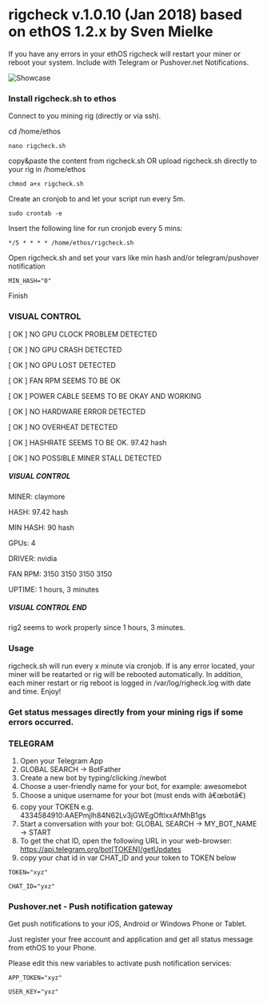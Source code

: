 # rigcheck v.1.0.10 (Jan 2018) based on ethOS 1.2.x by Sven Mielke #
  
If you have any errors in your ethOS rigcheck will restart your miner or reboot your system.
Include with Telegram or Pushover.net Notifications. 

![Showcase](https://i.imgur.com/UIWksVN.jpg)


### Install rigcheck.sh to ethos ###

Connect to you mining rig (directly or via ssh).
 
cd /home/ethos

```nano rigcheck.sh```

copy&paste the content from rigcheck.sh OR upload rigcheck.sh directly to your rig in /home/ethos

```chmod a+x rigcheck.sh```

Create an cronjob to and let your script run every 5m.

```sudo crontab -e```

Insert the following line for run cronjob every 5 mins:

```*/5 * * * * /home/ethos/rigcheck.sh```

Open rigcheck.sh and set your vars like min hash and/or telegram/pushover notification

```MIN_HASH="0"```

Finish


### VISUAL CONTROL ###
 
[ OK ] NO GPU CLOCK PROBLEM DETECTED

[ OK ] NO GPU CRASH DETECTED

[ OK ] NO GPU LOST DETECTED

[ OK ] FAN RPM SEEMS TO BE OK 

[ OK ] POWER CABLE SEEMS TO BE OKAY AND WORKING

[ OK ] NO HARDWARE ERROR DETECTED

[ OK ] NO OVERHEAT DETECTED

[ OK ] HASHRATE SEEMS TO BE OK. 97.42 hash

[ OK ] NO POSSIBLE MINER STALL DETECTED

##### VISUAL CONTROL #####
MINER: claymore

HASH: 97.42 hash

MIN HASH: 90 hash

GPUs: 4

DRIVER: nvidia

FAN RPM: 3150 3150 3150 3150

UPTIME: 1 hours, 3 minutes

##### VISUAL CONTROL END #####

rig2 seems to work properly since 1 hours, 3 minutes.




### Usage ###

rigcheck.sh will run every x minute via cronjob. If is any error located, your miner will be reatarted or rig will be 
rebooted automatically. 
In addition, each miner restart or rig reboot is logged in /var/log/righeck.log with date and time.
Enjoy!
  

### Get status messages directly from your mining rigs if some errors occurred. ###

### TELEGRAM ###
1. Open your Telegram App
2. GLOBAL SEARCH -> BotFather
3. Create a new bot by typing/clicking /newbot
4. Choose a user-friendly name for your bot, for example: awesomebot
5. Choose a unique username for your bot (must ends with â€œbotâ€)
6. copy your TOKEN e.g. 4334584910:AAEPmjlh84N62Lv3jGWEgOftlxxAfMhB1gs
7. Start a conversation with your bot: GLOBAL SEARCH -> MY_BOT_NAME -> START
8. To get the chat ID, open the following URL in your web-browser: https://api.telegram.org/bot[TOKEN]/getUpdates
9. copy your chat id in var CHAT_ID and your token to TOKEN below

``` TOKEN="xyz" ```

``` CHAT_ID="yxz" ```



### Pushover.net - Push notification gateway ###

Get push notifications to your iOS, Android or Windows Phone or Tablet.

Just register your free account and application and get all status message from ethOS to your Phone.

Please edit this new variables to activate push notification services: 

``` APP_TOKEN="xyz" ```

``` USER_KEY="yxz" ```


